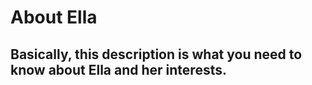 # About Ella
## Basically, this description is what you need to know about Ella and her interests. 
